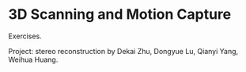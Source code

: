 # 3D Scanning and Motion Capture

Exercises.

Project: stereo reconstruction by Dekai Zhu, Dongyue Lu, Qianyi Yang, Weihua Huang.